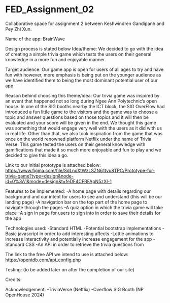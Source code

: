 # FED_Assignment_02
Collaborative space for assignment 2 between Keshwindren Gandipanh and Pey Zhi Xun.

Name of the app: BrainWave

Design process is stated below
Idea/theme:
We decided to go with the idea of creating a simple trivia game which tests the users on their general knowledge in a more fun and enjoyable manner.

Target audience: 
Our game app is open for users of all ages to try and have fun with however, more emphasis is being put on the younger audience as we have identified them to being the most dominant potential user of our app.

Reason behind choosing this theme/idea:
  Our trivia game was inspired by an event that happened not so long during Ngee Ann Polytechnic’s open house. In one of the SIG booths nearby the ICT block, the SIG OverFlow had introduced a fun little game to the visitors and the game was to choose a topic and answer questions based on those topics and it will then be evaluated and your score will be given in the end. We thought this game was something that would engage very well with the users as it did with us in real life. 
  Other than that, we also took inspiration from the game that was once on the world renowned platform Netflix under the name of Trivia Verse. This game tested the users on their general knowledge with gamifications that made it so much more enjoyable and fun to play and we decided to give this idea a go.

Link to our initial prototype is attached below:
https://www.figma.com/file/SdLnoXtWzLSZN61tvu8TPC/Prototype-for-trivia-game?type=design&node-id=0%3A1&mode=design&t=feDF4CFRFApN5zXl-1

Features to be implemented:
-A home page with details regarding our background and our intent for users to see and understand (this will be our landing page)
-A navigation bar on the top part of the home page to navigate through the pages
-A quiz option in which the trivia game will take place
-A sign in page for users to sign into in order to save their details for the app

Technologies used:
-Standard HTML
-Potential bootstrap implementations
-Basic javascript in order to add interesting affects
-Lottie animations to increase interactivity and potentially increase engagement for the app
-Standard CSS
-An API in order to retrieve the trivia questions from 

The link to the free API we intend to use is attached below:
https://opentdb.com/api_config.php

Testing: 
(to be added later on after the completion of our site)

Credits:

Acknowledgement:
-TriviaVerse (Netflix)
-Overflow SIG Booth (NP OpenHouse 2024)


